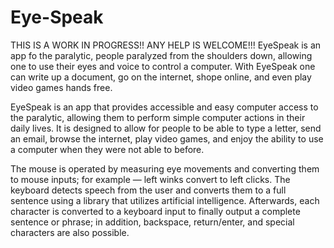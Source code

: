 # Eye-Speak
THIS IS A WORK IN PROGRESS!! 
ANY HELP IS WELCOME!!!
EyeSpeak is an app fo the paralytic, people paralyzed from the shoulders down, allowing one to use their eyes and voice to control a computer. With EyeSpeak one can write up a document, go on the internet, shope online, and even play video games hands free.

EyeSpeak is an app that provides accessible and easy computer access to the paralytic, allowing them to perform simple computer actions in their daily lives. It is designed to allow for people to be able to type a letter, send an email, browse the internet, play video games, and enjoy the ability to use a computer when they were not able to before.

The mouse is operated by measuring eye movements and converting them to mouse inputs; for example — left winks convert to left clicks. The keyboard detects speech from the user and converts them to a full sentence using a library that utilizes artificial intelligence. Afterwards, each character is converted to a keyboard input to finally output a complete sentence or phrase; in addition, backspace, return/enter, and special characters are also possible.
